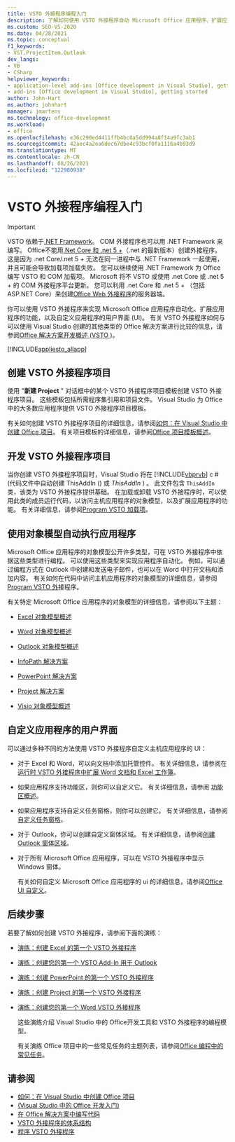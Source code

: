 ```yaml
---
title: VSTO 外接程序编程入门
description: 了解如何使用 VSTO 外接程序自动 Microsoft Office 应用程序、扩展应用程序的功能以及自定义应用程序的用户界面。
ms.custom: SEO-VS-2020
ms.date: 04/28/2021
ms.topic: conceptual
f1_keywords:
- VST.ProjectItem.Outlook
dev_langs:
- VB
- CSharp
helpviewer_keywords:
- application-level add-ins [Office development in Visual Studio], getting started
- add-ins [Office development in Visual Studio], getting started
author: John-Hart
ms.author: johnhart
manager: jmartens
ms.technology: office-development
ms.workload:
- office
ms.openlocfilehash: e36c290ed4411ffb4bc0a5dd994a8f14a9fc3ab1
ms.sourcegitcommit: 42aec4a2ea6dec67dbe4c93bcf0fa1116a4b93d9
ms.translationtype: MT
ms.contentlocale: zh-CN
ms.lasthandoff: 08/26/2021
ms.locfileid: "122980938"
---
```

# <a name="get-started-programming-vsto-add-ins"></a>VSTO 外接程序编程入门
> [!IMPORTANT]
> VSTO 依赖于[.NET Framework](/dotnet/framework/get-started/overview)。 COM 外接程序也可以用 .NET Framework 来编写。 Office不能用[.Net Core 和 .net 5 +](/dotnet/core/dotnet-five)（.net 的最新版本）创建外接程序。 这是因为 .net Core/.net 5 + 无法在同一进程中与 .NET Framework 一起使用，并且可能会导致加载项加载失败。 您可以继续使用 .NET Framework 为 Office 编写 VSTO 和 COM 加载项。 Microsoft 将不 VSTO 或使用 .net Core 或 .net 5 + 的 COM 外接程序平台更新。 您可以利用 .net Core 和 .net 5 + （包括 ASP.NET Core）来创建[Office Web 外接程序](/office/dev/add-ins/overview/office-add-ins)的服务器端。

  你可以使用 VSTO 外接程序来实现 Microsoft Office 应用程序自动化、扩展应用程序的功能，以及自定义应用程序的用户界面 (UI)。 有关 VSTO 外接程序如何与可以使用 Visual Studio 创建的其他类型的 Office 解决方案进行比较的信息，请参阅[Office 解决方案开发概述 &#40;VSTO ](../vsto/office-solutions-development-overview-vsto.md)&#41;。

 [!INCLUDE[appliesto_allapp](../vsto/includes/appliesto-allapp-md.md)]

## <a name="create-vsto-add-in-projects"></a>创建 VSTO 外接程序项目
 使用 "**新建 Project** " 对话框中的某个 VSTO 外接程序项目模板创建 VSTO 外接程序项目。 这些模板包括所需程序集引用和项目文件。 Visual Studio 为 Office 中的大多数应用程序提供 VSTO 外接程序项目模板。

 有关如何创建 VSTO 外接程序项目的详细信息，请参阅[如何：在 Visual Studio 中创建 Office 项目](../vsto/how-to-create-office-projects-in-visual-studio.md)。 有关项目模板的详细信息，请参阅[Office 项目模板概述](../vsto/office-project-templates-overview.md)。

## <a name="develop-vsto-add-in-projects"></a>开发 VSTO 外接程序项目
 当你创建 VSTO 外接程序项目时，Visual Studio 将在 [!INCLUDE[vbprvb](../sharepoint/includes/vbprvb-md.md)] c # (代码文件中自动创建 ThisAddIn () 或 *ThisAddIn* ) 。 此文件包含 `ThisAddIn` 类，该类为 VSTO 外接程序提供基础。 在加载或卸载 VSTO 外接程序时，可以使用此类的成员运行代码，以访问主机应用程序的对象模型，以及扩展应用程序的功能。 有关详细信息，请参阅[Program VSTO 加载项](../vsto/programming-vsto-add-ins.md)。

## <a name="automate-applications-by-using-the-object-models"></a>使用对象模型自动执行应用程序
 Microsoft Office 应用程序的对象模型公开许多类型，可在 VSTO 外接程序中依据这些类型进行编程。 可以使用这些类型来实现应用程序自动化。 例如，可以通过编程方式在 Outlook 中创建和发送电子邮件，也可以在 Word 中打开文档和添加内容。 有关如何在代码中访问主机应用程序的对象模型的详细信息，请参阅[Program VSTO 外](../vsto/programming-vsto-add-ins.md)接程序。

 有关特定 Microsoft Office 应用程序的对象模型的详细信息，请参阅以下主题：

- [Excel 对象模型概述](../vsto/excel-object-model-overview.md)

- [Word 对象模型概述](../vsto/word-object-model-overview.md)

- [Outlook 对象模型概述](../vsto/outlook-object-model-overview.md)

- [InfoPath 解决方案](../vsto/infopath-solutions.md)

- [PowerPoint 解决方案](../vsto/powerpoint-solutions.md)

- [Project 解决方案](../vsto/project-solutions.md)

- [Visio 对象模型概述](../vsto/visio-object-model-overview.md)

## <a name="customize-the-user-interface-of-applications"></a>自定义应用程序的用户界面
 可以通过多种不同的方法使用 VSTO 外接程序自定义主机应用程序的 UI：

- 对于 Excel 和 Word，可以向文档中添加托管控件。 有关详细信息，请参阅在[运行时 VSTO 外接程序中扩展 Word 文档和 Excel 工作簿](../vsto/extending-word-documents-and-excel-workbooks-in-vsto-add-ins-at-run-time.md)。

- 如果应用程序支持功能区，则你可以自定义它。 有关详细信息，请参阅 [功能区概述](../vsto/ribbon-overview.md)。

- 如果应用程序支持自定义任务窗格，则你可以创建它。 有关详细信息，请参阅 [自定义任务窗格](../vsto/custom-task-panes.md)。

- 对于 Outlook，你可以创建自定义窗体区域。 有关详细信息，请参阅[创建 Outlook 窗体区域](../vsto/creating-outlook-form-regions.md)。

- 对于所有 Microsoft Office 应用程序，可以在 VSTO 外接程序中显示 Windows 窗体。

  有关如何自定义 Microsoft Office 应用程序的 ui 的详细信息，请参阅[Office UI 自定义](../vsto/office-ui-customization.md)。

## <a name="next-steps"></a>后续步骤
 若要了解如何创建 VSTO 外接程序，请参阅下面的演练：

- [演练：创建 Excel 的第一个 VSTO 外接程序](../vsto/walkthrough-creating-your-first-vsto-add-in-for-excel.md)

- [演练：创建您的第一个 VSTO Add-In 用于 Outlook](../vsto/walkthrough-creating-your-first-vsto-add-in-for-outlook.md)

- [演练：创建 PowerPoint 的第一个 VSTO 外接程序](../vsto/walkthrough-creating-your-first-vsto-add-in-for-powerpoint.md)

- [演练：创建 Project 的第一个 VSTO 外接程序](../vsto/walkthrough-creating-your-first-vsto-add-in-for-project.md)

- [演练：创建您的第一个 Word VSTO 外接程序](../vsto/walkthrough-creating-your-first-vsto-add-in-for-word.md)

  这些演练介绍 Visual Studio 中的 Office开发工具和 VSTO 外接程序的编程模型。

  有关演练 Office 项目中的一些常见任务的主题列表，请参阅[Office 编程中的常见任务](../vsto/common-tasks-in-office-programming.md)。

## <a name="see-also"></a>请参阅
- [如何：在 Visual Studio 中创建 Office 项目](../vsto/how-to-create-office-projects-in-visual-studio.md)
- [&#40;Visual Studio 中的 Office 开发入门&#41;](../vsto/getting-started-office-development-in-visual-studio.md)
- [在 Office 解决方案中编写代码](../vsto/writing-code-in-office-solutions.md)
- [VSTO 外接程序的体系结构](../vsto/architecture-of-vsto-add-ins.md)
- [程序 VSTO 外接程序](../vsto/programming-vsto-add-ins.md)
